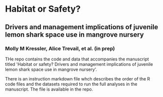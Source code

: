 # Habitat or Safety? 
## Drivers and management implications of juvenile lemon shark space use in mangrove nursery

### Molly M Kressler, Alice Trevail, et al. (in prep) 

THe repo contains the code and data that accompanies the manuscript titled 'Habitat or safety? Drivers and management implications of juvenile lemon shark space use in mangrove nursery'.

There is an instruction markdown file whch describes the order of the R code files and the datasets required to run the full analyses in the manuscript. The file is available in the repo. 
